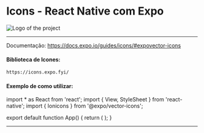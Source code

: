 # Icons - React Native com Expo
![Logo of the project](https://miro.medium.com/max/3600/0*MBpEPaylvGhvHlTb)
_______________________________________________________________________________
Documentação: https://docs.expo.io/guides/icons/#expovector-icons
#### Biblioteca de Icones:
```sh
https://icons.expo.fyi/
```
#### Exemplo de como utilizar:
import * as React from 'react';
import { View, StyleSheet } from 'react-native';
import { Ionicons } from '@expo/vector-icons';

export default function App() {
  return (
    <View style={styles.container}>
	<Ionicons name="md-checkmark-circle" size={32} color="green" />
    </View>
  );
}   
_______________________________________________________________________________

